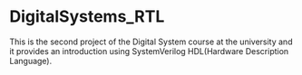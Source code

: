 # DigitalSystems_RTL
This is the second project of the Digital System course at the university and it provides an introduction using SystemVerilog HDL(Hardware Description Language).
